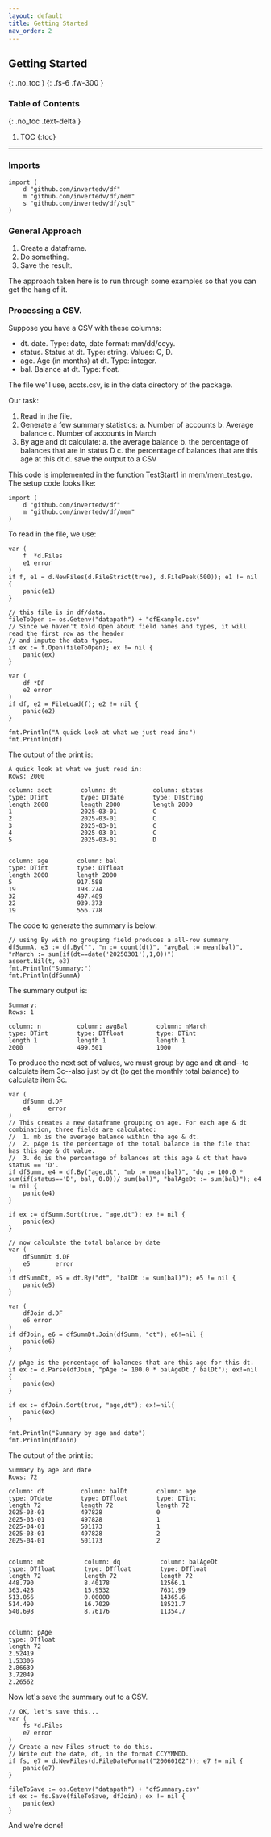 ```yaml
---
layout: default
title: Getting Started
nav_order: 2
---
```


## Getting Started 
{: .no_toc }
{: .fs-6 .fw-300 }

### Table of Contents
{: .no_toc .text-delta }

1. TOC
{:toc}
---

### Imports

    import (
        d "github.com/invertedv/df"
        m "github.com/invertedv/df/mem"
        s "github.com/invertedv/df/sql"
    )

### General Approach

1. Create a dataframe.
2. Do something.
3. Save the result.

The approach taken here is to run through some examples so that you can get the hang of it.

### Processing a CSV.


Suppose you have a CSV with these columns:

- dt. date. Type: date, date format: mm/dd/ccyy.
- status. Status at dt. Type: string. Values: C, D.
- age. Age (in months) at dt. Type: integer.
- bal. Balance at dt. Type: float.

The file we'll use, accts.csv, is in the data directory of the package.

Our task:

1. Read in the file.
2. Generate a few summary statistics:
   a. Number of accounts
   b. Average balance
   c. Number of accounts in March
3. By age and dt calculate: 
   a. the average balance
   b. the percentage of balances that are in status D
   c. the percentage of balances that are this age at this dt
   d. save the output to a CSV
  
This code is implemented in the function TestStart1 in mem/mem_test.go.
The setup code looks like:

    import (
        d "github.com/invertedv/df"
        m "github.com/invertedv/df/mem"
    )

To read in the file, we use:

	var (
		f  *d.Files
		e1 error
	)
	if f, e1 = d.NewFiles(d.FileStrict(true), d.FilePeek(500)); e1 != nil {
		panic(e1)
	}

	// this file is in df/data.
	fileToOpen := os.Getenv("datapath") + "dfExample.csv"
	// Since we haven't told Open about field names and types, it will read the first row as the header
	// and impute the data types.
	if ex := f.Open(fileToOpen); ex != nil {
		panic(ex)
	}

	var (
		df *DF
		e2 error
	)
	if df, e2 = FileLoad(f); e2 != nil {
		panic(e2)
	}

	fmt.Println("A quick look at what we just read in:")
	fmt.Println(df)

The output of the print is:

    A quick look at what we just read in:
    Rows: 2000

    column: acct        column: dt          column: status
    type: DTint         type: DTdate        type: DTstring
    length 2000         length 2000         length 2000
    1                   2025-03-01          C
    2                   2025-03-01          C
    3                   2025-03-01          C
    4                   2025-03-01          C
    5                   2025-03-01          D


    column: age        column: bal
    type: DTint        type: DTfloat
    length 2000        length 2000
    5                  917.588
    19                 198.274
    32                 497.489
    22                 939.373
    19                 556.778


The code to generate the summary is below:


	// using By with no grouping field produces a all-row summary
	dfSummA, e3 := df.By("", "n := count(dt)", "avgBal := mean(bal)", "nMarch := sum(if(dt==date('20250301'),1,0))")
	assert.Nil(t, e3)
	fmt.Println("Summary:")
	fmt.Println(dfSummA)

The summary output is:

    Summary:
    Rows: 1

    column: n          column: avgBal        column: nMarch
    type: DTint        type: DTfloat         type: DTint
    length 1           length 1              length 1
    2000               499.501               1000

To produce the next set of values, we must group by age and dt and--to calculate item 3c--also just by dt (to get the monthly
total balance) to calculate item 3c.

	var (
		dfSumm d.DF
		e4     error
	)
	// This creates a new dataframe grouping on age. For each age & dt combination, three fields are calculated:
	//  1. mb is the average balance within the age & dt.
	//  2. pAge is the percentage of the total balance in the file that has this age & dt value.
	//  3. dq is the percentage of balances at this age & dt that have status == 'D'.
	if dfSumm, e4 = df.By("age,dt", "mb := mean(bal)", "dq := 100.0 * sum(if(status=='D', bal, 0.0))/ sum(bal)", "balAgeDt := sum(bal)"); e4 != nil {
		panic(e4)
	}

	if ex := dfSumm.Sort(true, "age,dt"); ex != nil {
		panic(ex)
	}

	// now calculate the total balance by date
	var (
		dfSummDt d.DF
		e5       error
	)
	if dfSummDt, e5 = df.By("dt", "balDt := sum(bal)"); e5 != nil {
		panic(e5)
	}

	var (
		dfJoin d.DF
		e6 error
	)
	if dfJoin, e6 = dfSummDt.Join(dfSumm, "dt"); e6!=nil {
		panic(e6)
	}

	// pAge is the percentage of balances that are this age for this dt.
	if ex := d.Parse(dfJoin, "pAge := 100.0 * balAgeDt / balDt"); ex!=nil {
		panic(ex)
	}

	if ex := dfJoin.Sort(true, "age,dt"); ex!=nil{
		panic(ex)
	}

	fmt.Println("Summary by age and date")
	fmt.Println(dfJoin)

The output of the print is:

    Summary by age and date
    Rows: 72

    column: dt          column: balDt        column: age
    type: DTdate        type: DTfloat        type: DTint
    length 72           length 72            length 72
    2025-03-01          497828               0
    2025-03-01          497828               1
    2025-04-01          501173               1
    2025-03-01          497828               2
    2025-04-01          501173               2


    column: mb           column: dq           column: balAgeDt
    type: DTfloat        type: DTfloat        type: DTfloat
    length 72            length 72            length 72
    448.790              8.40178              12566.1
    363.428              15.9532              7631.99
    513.056              0.00000              14365.6
    514.490              16.7029              18521.7
    540.698              8.76176              11354.7


    column: pAge
    type: DTfloat
    length 72
    2.52419
    1.53306
    2.86639
    3.72049
    2.26562

Now let's save the summary out to a CSV.

	// OK, let's save this...
	var (
		fs *d.Files
		e7 error
	)
	// Create a new Files struct to do this.
	// Write out the date, dt, in the format CCYYMMDD.
	if fs, e7 = d.NewFiles(d.FileDateFormat("20060102")); e7 != nil {
		panic(e7)
	}

	fileToSave := os.Getenv("datapath") + "dfSummary.csv"
	if ex := fs.Save(fileToSave, dfJoin); ex != nil {
		panic(ex)
	}

And we're done!

